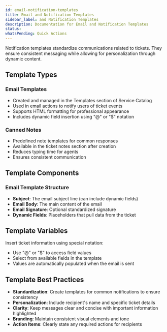 ```yaml
---
id: email-notification-templates
title: Email and Notification Templates
sidebar_label: and Notification Templates
description: Documentation for Email and Notification Templates
status: 
whatsPending: Quick Actions
---
```


Notification templates standardize communications related to tickets. They ensure consistent messaging while allowing for personalization through dynamic content.

## Template Types

### Email Templates
- Created and managed in the Templates section of Service Catalog
- Used in email actions to notify users of ticket events
- Supports HTML formatting for professional appearance
- Includes dynamic field insertion using "@" or "$" notation

### Canned Notes
- Predefined note templates for common responses
- Available in the ticket notes section after creation
- Reduces typing time for agents
- Ensures consistent communication

## Template Components

### Email Template Structure
- **Subject**: The email subject line (can include dynamic fields)
- **Email Body**: The main content of the email
- **Email Signature**: Optional standardized signature
- **Dynamic Fields**: Placeholders that pull data from the ticket

## Template Variables
Insert ticket information using special notation:
- Use "@" or "$" to access field values
- Select from available fields in the template
- Values are automatically populated when the email is sent

## Template Best Practices
- **Standardization**: Create templates for common notifications to ensure consistency
- **Personalization**: Include recipient's name and specific ticket details
- **Clarity**: Keep messages clear and concise with important information highlighted
- **Branding**: Maintain consistent visual elements and tone
- **Action Items**: Clearly state any required actions for recipients
